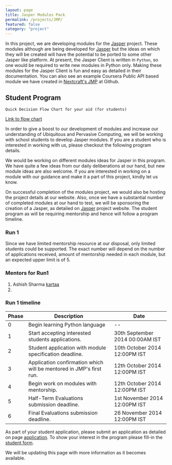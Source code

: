 ```yaml
---
layout: page
title: Jasper Modules Pack
permalink: /projects/JMP/
featured: false
category: "project"
---
```


In this project, we are developing modules for the [Jasper][Jasper] project. These modules although are being developed for [Jasper][Jasper] but the ideas on which they will be created will have the potential to be ported to some other Jasper like platform. 
At present, the Jasper Client is written in `Python`, so one would be required to write new modules in Python only. Making these modules for the Jasper Client is fun and easy as detailed in their documentation. You can also see an example  Coursera Public API based module we have created in [Nextcraft's JMP][JMP] at Github. 

## Student Program

```
Quick Decision Flow Chart for your aid (for students)
```
[Link to flow chart][flowchart]


In order to give a boost to our development of modules and increase our understanding of Ubiquitous and Pervasive Computing, we will be working with school students to develop Jasper modules. If you are a student who is interested in working with us, please checkout the following program details.


We would be working on different modules ideas for Jasper in this program. We have quite a few ideas from our daily deliberations at our hand, but new module ideas are also welcome. If you are interested in working on a module with our guidance and make it a part of this project, kindly let us know.

On successful completion of the modules project, we would also be hosting the project details at our website. Also, once we have a substantial number of completed modules at our hand to test, we will be sponsoring the creation of a Jasper, as detailed on [Jasper][Jasper] project website. The student program as will be requiring mentorship and hence will follow a program timeline.

### Run 1
Since we have limited mentorship resource at our disposal, only limited students could be supported. The exact number will depend on the number of applications received, amount of mentorship needed in each module, but an expected upper limit is of 5. 

### Mentors for Run1
1. Ashish Sharma [kartaa][mentor1]
2. 


### Run 1 timeline

| Phase  | Description  | Date |
|---|---|---|
| 0  | Begin learning Python language  | --  |
| 1  | Start accepting interested students applications.  | 30th September 2014 00:00AM IST  |
| 2  | Student application with module specification deadline.  | 10th October 2014 12:00PM IST  |
| 3  | Application confirmation which will be mentored in JMP's first run.  | 12th October 2014 12:00PM IST  |
| 4  | Begin work on modules with mentorship.  | 12th October 2014 12:00PM IST   |
| 5  | Half-Term Evaluations submission deadline.  | 1st November 2014 12:00PM IST  |
| 6  | Final Evaluations submission deadline.  | 26 November 2014 12:00PM IST  |

As part of your student application, please submit an application as detailed on page [application][application].
To show your interest in the program please fill-in the [student form][form].


We will be updating this page with more information as it becomes available.

[JMP]:  https://github.com/nextcraft/JMP
[Jasper]: http://jasperproject.github.io/
[form]: https://docs.google.com/forms/d/1lhxsq5OSpbcbhA7SgzpjrLD7OU99elFddPaTJBCbhMk/viewform?usp=send_form
[application]: https://github.com/nextcraft/JMP/wiki/Sample-Application-%28For-JMP-Student-Program%29
[mentor1]: https://github.com/kartaa
[flowchart]: /images/Nextcraft-JMP-StudentProgram-Helper-FlowChart.png
